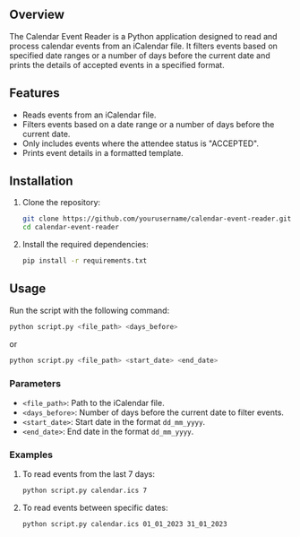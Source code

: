 ## Overview

The Calendar Event Reader is a Python application designed to read and process calendar events from an iCalendar file. It filters events based on specified date ranges or a number of days before the current date and prints the details of accepted events in a specified format.

## Features

- Reads events from an iCalendar file.
- Filters events based on a date range or a number of days before the current date.
- Only includes events where the attendee status is "ACCEPTED".
- Prints event details in a formatted template.

## Installation

1. Clone the repository:
    ```sh
    git clone https://github.com/yourusername/calendar-event-reader.git
    cd calendar-event-reader
    ```

2. Install the required dependencies:
    ```sh
    pip install -r requirements.txt
    ```

## Usage

Run the script with the following command:

```sh
python script.py <file_path> <days_before>
```

or

```sh
python script.py <file_path> <start_date> <end_date>
```

### Parameters

- `<file_path>`: Path to the iCalendar file.
- `<days_before>`: Number of days before the current date to filter events.
- `<start_date>`: Start date in the format `dd_mm_yyyy`.
- `<end_date>`: End date in the format `dd_mm_yyyy`.

### Examples

1. To read events from the last 7 days:
    ```sh
    python script.py calendar.ics 7
    ```

2. To read events between specific dates:
    ```sh
    python script.py calendar.ics 01_01_2023 31_01_2023
    ```
